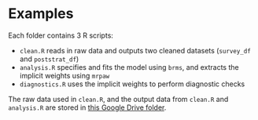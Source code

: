 # Examples

Each folder contains 3 R scripts:

- `clean.R` reads in raw data and outputs two cleaned datasets (`survey_df` and `poststrat_df`)
- `analysis.R` specifies and fits the model using `brms`, and extracts the implicit weights using `mrpaw`
- `diagnostics.R` uses the implicit weights to perform diagnostic checks

The raw data used in `clean.R`, and the output data from `clean.R` and `analysis.R` are stored in [this Google Drive folder](https://drive.google.com/drive/folders/1SKrSM-JWz9MJDjdQEtxR6pxEJ1Q3c4CW).
